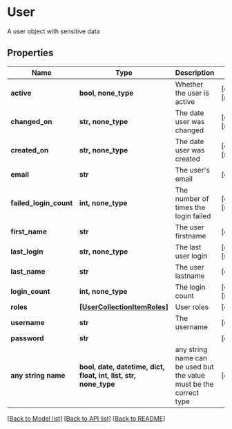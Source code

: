 # User

A user object with sensitive data

## Properties
Name | Type | Description | Notes
------------ | ------------- | ------------- | -------------
**active** | **bool, none_type** | Whether the user is active | [optional] [readonly] 
**changed_on** | **str, none_type** | The date user was changed | [optional] [readonly] 
**created_on** | **str, none_type** | The date user was created | [optional] [readonly] 
**email** | **str** | The user&#39;s email | [optional] 
**failed_login_count** | **int, none_type** | The number of times the login failed | [optional] [readonly] 
**first_name** | **str** | The user firstname | [optional] 
**last_login** | **str, none_type** | The last user login | [optional] [readonly] 
**last_name** | **str** | The user lastname | [optional] 
**login_count** | **int, none_type** | The login count | [optional] [readonly] 
**roles** | [**[UserCollectionItemRoles]**](UserCollectionItemRoles.md) | User roles | [optional] 
**username** | **str** | The username | [optional] 
**password** | **str** |  | [optional] 
**any string name** | **bool, date, datetime, dict, float, int, list, str, none_type** | any string name can be used but the value must be the correct type | [optional]

[[Back to Model list]](../README.md#documentation-for-models) [[Back to API list]](../README.md#documentation-for-api-endpoints) [[Back to README]](../README.md)


